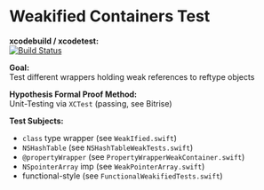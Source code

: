 # Weakified Containers Test

**xcodebuild / xcodetest:** \
[![Build Status](https://app.bitrise.io/app/b5d41158fbd04acc/status.svg?token=7CL-MZcUSkFwPV1XwkmNrQ&branch=main)](https://app.bitrise.io/app/b5d41158fbd04acc)

**Goal:** \
Test different wrappers holding weak references to reftype objects

**Hypothesis Formal Proof Method:** \
Unit-Testing via `XCTest` (passing, see Bitrise)

**Test Subjects:** 
- `class` type wrapper (see `WeakIfied.swift`)
- `NSHashTable` (see `NSHashTableWeakTests.swift`)
- `@propertyWrapper` (see `PropertyWrapperWeakContainer.swift`)
- `NSpointerArray` imp (see `WeakPointerArray.swift`)
- functional-style (see `FunctionalWeakifiedTests.swift`)
